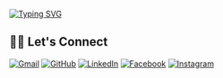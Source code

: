 [![Typing SVG](https://readme-typing-svg.herokuapp.com?font=Fira+Code&weight=600&size=22&pause=1000&color=6366F1&vCenter=true&random=false&width=600&lines=Desarrollador+Web%2FMóvil+Full+Stack;Trabajo+principalmente+con+React+%7C+React+Native)](https://git.io/typing-svg)

## 🙋‍♀️ Let's Connect

<p align="start">
	<a href="mailto:bryan1736b@gmail.com"><img src="https://img.icons8.com/bubbles/50/000000/gmail.png" alt="Gmail"/></a>
	<a href="https://github.com/Ross1736"><img src="https://img.icons8.com/bubbles/50/000000/github.png" alt="GitHub"/></a>
	<a href="https://www.linkedin.com/in/bryan-ticona-valencia-999632269"><img src="https://img.icons8.com/bubbles/50/000000/linkedin.png" alt="LinkedIn"/></a>
	<a href="https://www.facebook.com/bryan.ticona.338"><img src="https://img.icons8.com/bubbles/50/000000/facebook-new.png" alt="Facebook"/></a>
	<a href="https://www.instagram.com/ross1736b"><img src="https://img.icons8.com/bubbles/50/000000/instagram.png" alt="Instagram"/></a>
</p>

